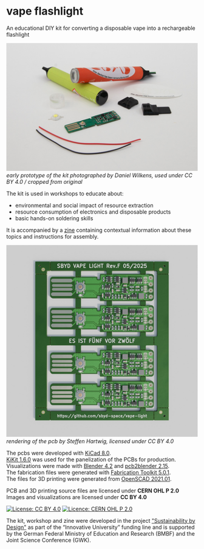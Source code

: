 # vape flashlight
An educational DIY kit for converting a disposable vape into a rechargeable flashlight

![photograph of an early version of the kit](/images/kit.jpg)
*early prototype of the kit photographed by Daniel Wilkens, used under CC BY 4.0 / cropped from original*

The kit is used in workshops to educate about:
* environmental and social impact of resource extraction
* resource consumption of electronics and disposable products
* basic hands-on soldering skills

It is accompanied by a [zine][zine] containing contextual information about these topics and instructions for assembly.

![rendering of the pcb](/images/panel_4.jpg)
*rendering of the pcb by Steffen Hartwig, licensed under CC BY 4.0*

The pcbs were developed with [KiCad 8.0][kicad].  
[KiKit 1.6.0][kikit] was used for the panelization of the PCBs for production.  
Visualizations were made with [Blender 4.2][blender] and [pcb2blender 2.15][pcb2blender].  
The fabrication files were generated with [Fabrication Toolkit 5.0.1][fabricationtoolkit].  
The files for 3D printing were generated from [OpenSCAD 2021.01][openscad].  

PCB and 3D printing source files are licensed under **CERN OHL P 2.0**  
Images and visualizations are licensed under **CC BY 4.0** 

[![License: CC BY 4.0](https://img.shields.io/badge/License-CC_BY_4.0-lightgrey.svg)](https://creativecommons.org/licenses/by/4.0/)
[![Licence: CERN OHL P 2.0](https://img.shields.io/badge/Licence-CERN_OHL_P_2.0-blue.svg)](https://ohwr.org/project/cernohl/-/wikis/Documents/CERN-OHL-version-2)

The kit, workshop and zine were developed in the project ["Sustainability by Design"][sbyd] as part of the “Innovative University” funding line and is supported by the German Federal Ministry of Education and Research (BMBF) and the Joint Science Conference (GWK).

[zine]: https://sbyd.space/wp-content/uploads/2024/09/SBYD-Zine_3_WEB.pdf
[sbyd]: https://sbyd.space/en/

[kicad]: https://www.kicad.org
[kikit]: https://github.com/yaqwsx/KiKit
[blender]: https://www.blender.org
[pcb2blender]: https://github.com/30350n/pcb2blender
[fabricationtoolkit]: https://github.com/bennymeg/JLC-Plugin-for-KiCad
[openscad]: https://openscad.org